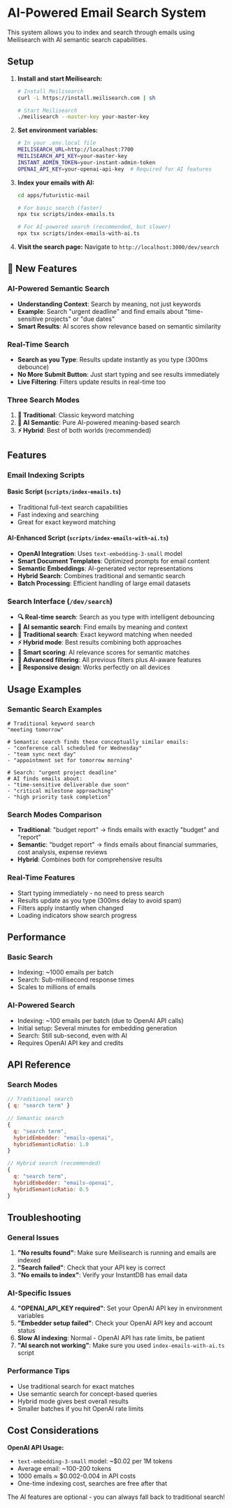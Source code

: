 # AI-Powered Email Search System

This system allows you to index and search through emails using Meilisearch with AI semantic search capabilities.

## Setup

1. **Install and start Meilisearch:**
   ```bash
   # Install Meilisearch
   curl -L https://install.meilisearch.com | sh
   
   # Start Meilisearch
   ./meilisearch --master-key your-master-key
   ```

2. **Set environment variables:**
   ```bash
   # In your .env.local file
   MEILISEARCH_URL=http://localhost:7700
   MEILISEARCH_API_KEY=your-master-key
   INSTANT_ADMIN_TOKEN=your-instant-admin-token
   OPENAI_API_KEY=your-openai-api-key  # Required for AI features
   ```

3. **Index your emails with AI:**
   ```bash
   cd apps/futuristic-mail
   
   # For basic search (faster)
   npx tsx scripts/index-emails.ts
   
   # For AI-powered search (recommended, but slower)
   npx tsx scripts/index-emails-with-ai.ts
   ```

4. **Visit the search page:**
   Navigate to `http://localhost:3000/dev/search`

## 🚀 New Features

### AI-Powered Semantic Search
- **Understanding Context**: Search by meaning, not just keywords
- **Example**: Search "urgent deadline" and find emails about "time-sensitive projects" or "due dates"
- **Smart Results**: AI scores show relevance based on semantic similarity

### Real-Time Search
- **Search as you Type**: Results update instantly as you type (300ms debounce)
- **No More Submit Button**: Just start typing and see results immediately
- **Live Filtering**: Filters update results in real-time too

### Three Search Modes
1. **📝 Traditional**: Classic keyword matching
2. **🧠 AI Semantic**: Pure AI-powered meaning-based search
3. **⚡ Hybrid**: Best of both worlds (recommended)

## Features

### Email Indexing Scripts

#### Basic Script (`scripts/index-emails.ts`)
- Traditional full-text search capabilities
- Fast indexing and searching
- Great for exact keyword matching

#### AI-Enhanced Script (`scripts/index-emails-with-ai.ts`)
- **OpenAI Integration**: Uses `text-embedding-3-small` model
- **Smart Document Templates**: Optimized prompts for email content
- **Semantic Embeddings**: AI-generated vector representations
- **Hybrid Search**: Combines traditional and semantic search
- **Batch Processing**: Efficient handling of large email datasets

### Search Interface (`/dev/search`)
- **🔍 Real-time search**: Search as you type with intelligent debouncing
- **🧠 AI semantic search**: Find emails by meaning and context
- **📝 Traditional search**: Exact keyword matching when needed
- **⚡ Hybrid mode**: Best results combining both approaches
- **🎯 Smart scoring**: AI relevance scores for semantic matches
- **🔧 Advanced filtering**: All previous filters plus AI-aware features
- **📱 Responsive design**: Works perfectly on all devices

## Usage Examples

### Semantic Search Examples
```
# Traditional keyword search
"meeting tomorrow"

# Semantic search finds these conceptually similar emails:
- "conference call scheduled for Wednesday"
- "team sync next day"  
- "appointment set for tomorrow morning"
```

```
# Search: "urgent project deadline"
# AI finds emails about:
- "time-sensitive deliverable due soon"
- "critical milestone approaching"
- "high priority task completion"
```

### Search Modes Comparison
- **Traditional**: "budget report" → finds emails with exactly "budget" and "report"
- **Semantic**: "budget report" → finds emails about financial summaries, cost analysis, expense reviews
- **Hybrid**: Combines both for comprehensive results

### Real-Time Features
- Start typing immediately - no need to press search
- Results update as you type (300ms delay to avoid spam)
- Filters apply instantly when changed
- Loading indicators show search progress

## Performance

### Basic Search
- Indexing: ~1000 emails per batch
- Search: Sub-millisecond response times
- Scales to millions of emails

### AI-Powered Search
- Indexing: ~100 emails per batch (due to OpenAI API calls)
- Initial setup: Several minutes for embedding generation
- Search: Still sub-second, even with AI
- Requires OpenAI API key and credits

## API Reference

### Search Modes
```javascript
// Traditional search
{ q: "search term" }

// Semantic search  
{ 
  q: "search term",
  hybridEmbedder: "emails-openai",
  hybridSemanticRatio: 1.0
}

// Hybrid search (recommended)
{ 
  q: "search term",
  hybridEmbedder: "emails-openai", 
  hybridSemanticRatio: 0.5
}
```

## Troubleshooting

### General Issues
1. **"No results found"**: Make sure Meilisearch is running and emails are indexed
2. **"Search failed"**: Check that your API key is correct
3. **"No emails to index"**: Verify your InstantDB has email data

### AI-Specific Issues
4. **"OPENAI_API_KEY required"**: Set your OpenAI API key in environment variables
5. **"Embedder setup failed"**: Check your OpenAI API key and account status
6. **Slow AI indexing**: Normal - OpenAI API has rate limits, be patient
7. **"AI search not working"**: Make sure you used `index-emails-with-ai.ts` script

### Performance Tips
- Use traditional search for exact matches
- Use semantic search for concept-based queries  
- Hybrid mode gives best overall results
- Smaller batches if you hit OpenAI rate limits

## Cost Considerations

**OpenAI API Usage:**
- `text-embedding-3-small` model: ~$0.02 per 1M tokens
- Average email: ~100-200 tokens
- 1000 emails ≈ $0.002-0.004 in API costs
- One-time indexing cost, searches are free after that

The AI features are optional - you can always fall back to traditional search! 